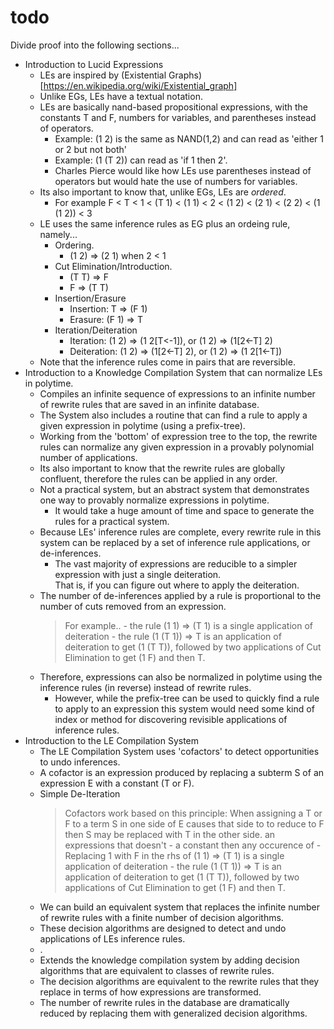 # todo

Divide proof into the following sections...
- Introduction to Lucid Expressions
	- LEs are inspired by (Existential Graphs)[https://en.wikipedia.org/wiki/Existential_graph]
	- Unlike EGs, LEs have a textual notation.
	- LEs are basically nand-based propositional expressions, with the constants T and F, numbers for variables, and parentheses instead of operators.   
		- Example: (1 2) is the same as NAND(1,2) and can read as 'either 1 or 2 but not both' 
		- Example: (1 (T 2)) can read as 'if 1 then 2'.
		- Charles Pierce would like how LEs use parentheses instead of operators but would hate the use of numbers for variables. 
	- Its also important to know that, unlike EGs, LEs are *ordered*.
		-  For example F < T < 1 < (T 1) < (1 1) < 2 < (1 2) < (2 1) < (2 2) < (1 (1 2)) < 3
	- LE uses the same inference rules as EG plus an ordeing rule, namely...
		- Ordering.  
			- (1 2) => (2 1) when 2 < 1
		- Cut Elimination/Introduction.  
			- (T T) => F
			- F => (T T)
		- Insertion/Erasure
			- Insertion: T => (F 1)
			- Erasure: (F 1) => T
		- Iteration/Deiteration
			- Iteration: (1 2) => (1 2[T<-1]), or (1 2) => (1[2<-T] 2)
			- Deiteration: (1 2) => (1[2<-T] 2), or (1 2) => (1 2[1<-T])
	- Note that the inference rules come in pairs that are reversible.  
- Introduction to a Knowledge Compilation System that can normalize LEs in polytime. 
	- Compiles an infinite sequence of expressions to an infinite number of rewrite rules that are saved in an infinite database.  
	- The System also includes a routine that can find a rule to apply a given expression in polytime (using a prefix-tree).  
	- Working from the 'bottom' of expression tree to the top, the rewrite rules can normalize any given expression in a provably polynomial number of applications.  
	- Its also important to know that the rewrite rules are globally confluent, therefore the rules can be applied in any order.  
	- Not a practical system, but an abstract system that demonstrates one way to provably normalize expressions in polytime.  
		- It would take a huge amount of time and space to generate the rules for a practical system.
	- Because LEs' inference rules are complete, every rewrite rule in this system can be replaced by a set of inference rule applications, or de-inferences.  
		- The vast majority of expressions are reducible to a simpler expression with just a single deiteration.  
			That is, if you can figure out where to apply the deiteration.
	- The number of de-inferences applied by a rule is proportional to the number of cuts removed from an expression.
		> For example..
			- the rule (1 1) => (T 1) is a single application of deiteration
			- the rule (1 (T 1)) => T is an application of deiteration to get (1 (T T)), 
				followed by two applications of Cut Elimination to get (1 F) and then T.
	- Therefore, expressions can also be normalized in polytime using the inference rules (in reverse) instead of rewrite rules.   
		- However, while the prefix-tree can be used to quickly find a rule to apply to an expression this system would need 
			some kind of index or method for discovering revisible applications of inference rules.  
- Introduction to the LE Compilation System
	- The LE Compilation System uses 'cofactors' to detect opportunities to undo inferences.  
	- A cofactor is an expression produced by replacing a subterm S of an expression E with a constant (T or F).
	- Simple De-Iteration 
		> Cofactors work based on this principle: When assigning a T or F to a term S in one side of E causes that side to 
			to reduce to F then S may be replaced with T in the other side.
			an expressions that doesn't - a constant then any occurence of 
			- Replacing 1 with F in the rhs of (1 1) => (T 1) is a single application of deiteration
			- the rule (1 (T 1)) => T is an application of deiteration to get (1 (T T)), 
				followed by two applications of Cut Elimination to get (1 F) and then T.
	- We can build an equivalent system that replaces the infinite number of rewrite rules with a finite number of decision algorithms.  
	- These decision algorithms are designed to detect and undo applications of LEs inference rules.
	- .
	- Extends the knowledge compilation system by adding decision algorithms that are equivalent to classes of rewrite rules.  
    - The decision algorithms are equivalent to the rewrite rules that they replace in terms of how expressions are transformed.  
	- The number of rewrite rules in the database are dramatically reduced by replacing them with generalized decision algorithms.  
